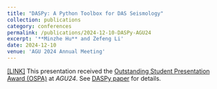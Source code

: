 ```yaml
---
title: "DASPy: A Python Toolbox for DAS Seismology"
collection: publications
category: conferences
permalink: /publications/2024-12-10-DASPy-AGU24
excerpt: '**Minzhe Hu** and Zefeng Li'
date: 2024-12-10
venue: 'AGU 2024 Annual Meeting'
---
```


[[LINK]](https://agu.confex.com/agu/agu24/meetingapp.cgi/Paper/1669724)
This presentation received the [Outstanding Student Presentation Award (OSPA)](https://www.agu.org/user-profile?cstkey=bd5ff203-62bc-47f0-a18a-b761f90e9fdf) at *AGU24*. See [DASPy paper](./2024-07-26-DASPy) for details.